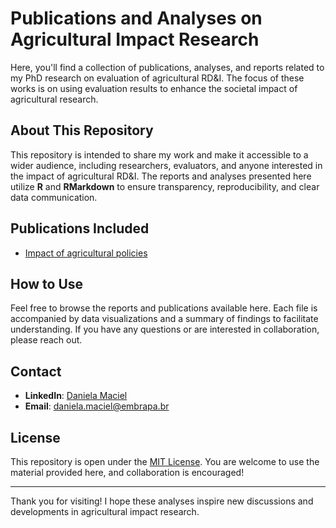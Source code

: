 # Publications and Analyses on Agricultural Impact Research

Here, you'll find a collection of publications, analyses, and reports related to my PhD research on evaluation of agricultural RD&I. The focus of these works is on using evaluation results to enhance the societal impact of agricultural research.

## About This Repository

This repository is intended to share my work and make it accessible to a wider audience, including researchers, evaluators, and anyone interested in the impact of agricultural RD&I. The reports and analyses presented here utilize **R** and **RMarkdown** to ensure transparency, reproducibility, and clear data communication.

## Publications Included

- [Impact of agricultural policies](http://dx.doi.org/10.35977/0104-1096.cct2024.v41.27610)

## How to Use

Feel free to browse the reports and publications available here. Each file is accompanied by data visualizations and a summary of findings to facilitate understanding. If you have any questions or are interested in collaboration, please reach out.

## Contact

- **LinkedIn**: [Daniela Maciel](linkedin.com/in/danimacielp)
- **Email**: [daniela.maciel@embrapa.br](mailto:daniela.maciel@embrapa.br)

## License

This repository is open under the [MIT License](https://opensource.org/license/mit). You are welcome to use the material provided here, and collaboration is encouraged!

---
Thank you for visiting! I hope these analyses inspire new discussions and developments in agricultural impact research.
